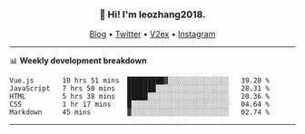 <h3 align="center">👋 Hi! I'm leozhang2018.</h3>
<p align="center">
  <a href="https://code.leozhang2018.me">Blog</a> •
  <a href="https://twitter.com/leozhang2018">Twitter</a> •
  <a href="https://www.v2ex.com/member/leozhang">V2ex</a> •
  <a href="https://www.instagram.com/leozhanghere">Instagram</a>
</p>

-------

📊 **Weekly development breakdown**
<!--START_SECTION:waka-->
```text
Vue.js       10 hrs 51 mins  █████████▓░░░░░░░░░░░░░░░   39.20 % 
JavaScript   7 hrs 50 mins   ███████░░░░░░░░░░░░░░░░░░   28.31 % 
HTML         5 hrs 38 mins   █████░░░░░░░░░░░░░░░░░░░░   20.36 % 
CSS          1 hr 17 mins    █░░░░░░░░░░░░░░░░░░░░░░░░   04.64 % 
Markdown     45 mins         ▓░░░░░░░░░░░░░░░░░░░░░░░░   02.74 % 
```
<!--END_SECTION:waka-->
-------
